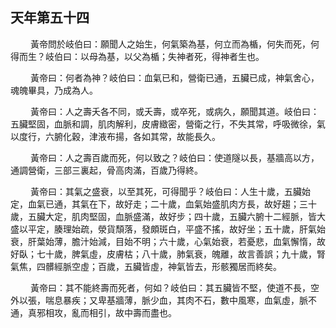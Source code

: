 ## 天年第五十四

<p>&emsp;&emsp;
黃帝問於岐伯曰：願聞人之始生，何氣築為基，何立而為楯，何失而死，何得而生？岐伯曰：以母為基，以父為楯；失神者死，得神者生也。
</p>
<p>&emsp;&emsp;
黃帝曰：何者為神？岐伯曰：血氣已和，營衛已通，五臟已成，神氣舍心，魂魄畢具，乃成為人。
</p>
<p>&emsp;&emsp;
黃帝曰：人之壽夭各不同，或夭壽，或卒死，或病久，願聞其道。岐伯曰：五臟堅固，血脈和調，肌肉解利，皮膚緻密，營衛之行，不失其常，呼吸微徐，氣以度行，六腑化穀，津液布揚，各如其常，故能長久。
</p>
<p>&emsp;&emsp;
黃帝曰：人之壽百歲而死，何以致之？岐伯曰：使道隧以長，基牆高以方，通調營衛，三部三裏起，骨高肉滿，百歲乃得終。
</p>
<p>&emsp;&emsp;
黃帝曰：其氣之盛衰，以至其死，可得聞乎？岐伯曰：人生十歲，五臟始定，血氣已通，其氣在下，故好走；二十歲，血氣始盛肌肉方長，故好趨；三十歲，五臟大定，肌肉堅固，血脈盛滿，故好步；四十歲，五臟六腑十二經脈，皆大盛以平定，腠理始疏，滎貨頹落，發頗斑白，平盛不搖，故好坐；五十歲，肝氣始衰，肝葉始薄，膽汁始減，目始不明；六十歲，心氣始衰，若憂悲，血氣懈惰，故好臥；七十歲，脾氣虛，皮膚枯；八十歲，肺氣衰，魄離，故言善誤；九十歲，腎氣焦，四髒經脈空虛；百歲，五臟皆虛，神氣皆去，形骸獨居而終矣。
</p>
<p>&emsp;&emsp;
黃帝曰：其不能終壽而死者，何如？岐伯曰：其五臟皆不堅，使道不長，空外以張，喘息暴疾；又卑基牆薄，脈少血，其肉不石，數中風寒，血氣虛，脈不通，真邪相攻，亂而相引，故中壽而盡也。
</p>